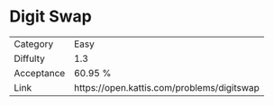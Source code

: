 # Digit Swap

<table>
    <tr>
        <td>Category</td>
        <td>Easy</td>
    </tr>
    <tr>
        <td>Diffulty</td>
        <td>1.3</td>
    </tr>
    <tr>
        <td>Acceptance</td>
        <td>60.95 %</td>
    </tr>
    <tr>
        <td>Link</td>
        <td>https://open.kattis.com/problems/digitswap</td>
    </tr>
</table>
